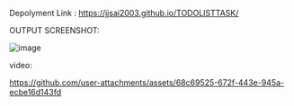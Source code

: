 Depolyment Link : https://jjsai2003.github.io/TODOLISTTASK/

OUTPUT SCREENSHOT:

![image](https://github.com/user-attachments/assets/da05ae3d-14f8-4d0d-a3df-d6c13075fc04)


video:

https://github.com/user-attachments/assets/68c69525-672f-443e-945a-ecbe16d143fd

